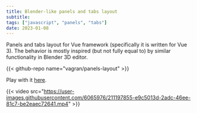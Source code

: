 ```yaml
---
title: Blender-like panels and tabs layout
subtitle:
tags: ["javascript", "panels", "tabs"]
date: 2023-01-08
---
```


Panels and tabs layout for Vue framework (specifically it is written for Vue 3). The behavior is
mostly inspired (but not fully equal to) by similar functionality in Blender 3D editor.

{{< github-repo name="vagran/panels-layout" >}}

Play with it [here](https://vagran.github.io/panels-layout-demo/).

<!--more-->

{{< video src="https://user-images.githubusercontent.com/6065976/211197855-e9c5013d-2adc-46ee-81c7-be2eaec72641.mp4" >}}
